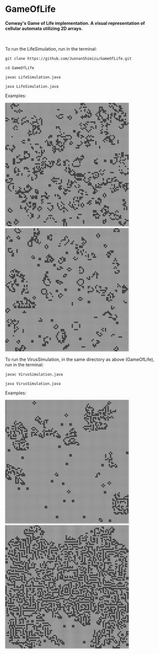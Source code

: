 # GameOfLife
#### Conway's Game of Life implementation. A visual representation of cellular automata utilizing 2D arrays. 
&nbsp;

To run the LifeSimulation, run in the terminal:
```
git clone https://github.com/JunnanShimizu/GameOfLife.git
```
```
cd GameOfLife
```
```
javac LifeSimulation.java
```
```
java LifeSimulation.java
```

Examples:

<img src="life_simulation_1.png" width="400" height="400" /> <img src="life_simulation_2.png" width="400" height="400" />
&nbsp;

To run the VirusSimulation, in the same directory as above (GameOfLife), run in the terminal: 
```
javac VirusSimulation.java
```
```
java VirusSimulation.java
```

Examples:

<img src="virus_simulation_1.png" width="400" height="400" /> <img src="virus_simulation_2.png" width="400" height="400" />
